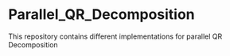 # Parallel_QR_Decomposition
This repository contains different implementations for parallel QR Decomposition

